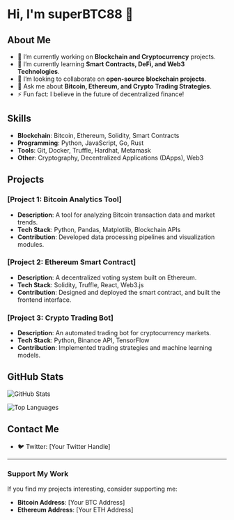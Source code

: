 # Hi, I'm superBTC88 👋

## About Me
- 🔭 I’m currently working on **Blockchain and Cryptocurrency** projects.
- 🌱 I’m currently learning **Smart Contracts, DeFi, and Web3 Technologies**.
- 👯 I’m looking to collaborate on **open-source blockchain projects**.
- 💬 Ask me about **Bitcoin, Ethereum, and Crypto Trading Strategies**.
- ⚡ Fun fact: I believe in the future of decentralized finance!

## Skills
- **Blockchain**: Bitcoin, Ethereum, Solidity, Smart Contracts
- **Programming**: Python, JavaScript, Go, Rust
- **Tools**: Git, Docker, Truffle, Hardhat, Metamask
- **Other**: Cryptography, Decentralized Applications (DApps), Web3

## Projects
### [Project 1: Bitcoin Analytics Tool]
- **Description**: A tool for analyzing Bitcoin transaction data and market trends.
- **Tech Stack**: Python, Pandas, Matplotlib, Blockchain APIs
- **Contribution**: Developed data processing pipelines and visualization modules.

### [Project 2: Ethereum Smart Contract]
- **Description**: A decentralized voting system built on Ethereum.
- **Tech Stack**: Solidity, Truffle, React, Web3.js
- **Contribution**: Designed and deployed the smart contract, and built the frontend interface.

### [Project 3: Crypto Trading Bot]
- **Description**: An automated trading bot for cryptocurrency markets.
- **Tech Stack**: Python, Binance API, TensorFlow
- **Contribution**: Implemented trading strategies and machine learning models.

## GitHub Stats
![GitHub Stats](https://github-readme-stats.vercel.app/api?username=superBTC88&show_icons=true&theme=dark)

![Top Languages](https://github-readme-stats.vercel.app/api/top-langs/?username=superBTC88&layout=compact&theme=dark)

## Contact Me
- 🐦 Twitter: [Your Twitter Handle]

---

### Support My Work
If you find my projects interesting, consider supporting me:
- **Bitcoin Address**: [Your BTC Address]
- **Ethereum Address**: [Your ETH Address]
